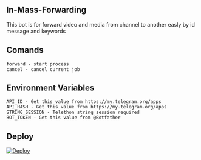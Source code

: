 ## In-Mass-Forwarding
This bot is for forward video and media from channel to another easly by id message and keywords

## Comands

    forward - start process
    cancel - cancel current job


## Environment Variables

    API_ID - Get this value from https://my.telegram.org/apps
    API_HASH - Get this value from https://my.telegram.org/apps
    STRING_SESSION - Telethon string session required
    BOT_TOKEN - Get this value from @Botfather


## Deploy

[![Deploy](https://www.herokucdn.com/deploy/button.svg)](https://heroku.com/deploy?template=https://github.com/yadianluffy/MassiveForward)

